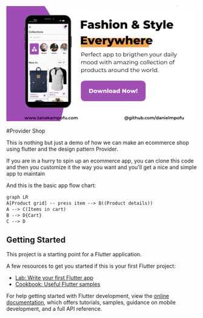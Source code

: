 
![Application welcome page](https://github.com/danielmpofu/provider_tutorial_shop/blob/master/app_landing_page_spash_image.png)

#Provider Shop

This is nothing but just a demo of how we can make an ecommerce shop using flutter and the design pattern Provider.

If you are in a hurry to spin up an ecommerce app, you can clone this code and then you customize it 
the way you want and you'll get a nice  and simple app to maintain

And this is the basic app flow chart:

```mermaid
graph LR
A[Product grid] -- press item --> B((Product details))
A --> C(Items in cart)
B --> D{Cart}
C --> D
```

## Getting Started

This project is a starting point for a Flutter application.

A few resources to get you started if this is your first Flutter project:

- [Lab: Write your first Flutter app](https://docs.flutter.dev/get-started/codelab)
- [Cookbook: Useful Flutter samples](https://docs.flutter.dev/cookbook)

For help getting started with Flutter development, view the
[online documentation](https://docs.flutter.dev/), which offers tutorials,
samples, guidance on mobile development, and a full API reference.
